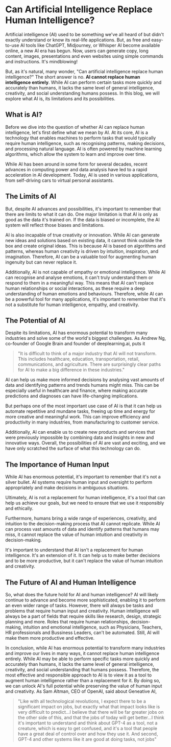 
# Can Artificial Intelligence Replace Human Intelligence?

Artificial intelligence (AI) used to be something we've all heard of but didn't exactly understand or know its real-life applications. But, as free and easy-to-use AI tools like ChatGPT, Midjourney, or Whisper AI become available online, a new AI era has begun. Now, users can generate copy, long content, images, presentations and even websites using simple commands and instructions. It's mindblowing! 

But, as it's natural, many wonder, "Can artificial intelligence replace human intelligence?" The short answer is no. **AI cannot replace human intelligence entirely**. While AI can perform certain tasks more quickly and accurately than humans, it lacks the same level of general intelligence, creativity, and social understanding humans possess. In this blog, we will explore what AI is, its limitations and its possibilities. 

## What is AI?

Before we dive into the question of whether AI can replace human intelligence, let's first define what we mean by AI. At its core, AI is a technology that enables machines to perform tasks that would typically require human intelligence, such as recognising patterns, making decisions, and processing natural language. AI is often powered by machine learning algorithms, which allow the system to learn and improve over time.

While AI has been around in some form for several decades, recent advances in computing power and data analysis have led to a rapid acceleration in AI development. Today, AI is used in various applications, from self-driving cars to virtual personal assistants.

## The Limits of AI

But, despite AI advances and possibilities, it's important to remember that there are limits to what it can do. One major limitation is that AI is only as good as the data it's trained on. If the data is biased or incomplete, the AI system will reflect those biases and limitations. 

AI is also incapable of true creativity or innovation. While AI can generate new ideas and solutions based on existing data, it cannot think outside the box and create original ideas. This is because AI is based on algorithms and patterns, whereas human creativity is driven by intuition, inspiration, and imagination. Therefore, AI can be a valuable tool for augmenting human ingenuity but can never replace it.

Additionally, AI is not capable of empathy or emotional intelligence. While AI can recognise and analyse emotions, it can't truly understand them or respond to them in a meaningful way. This means that AI can't replace human relationships or social interactions, as these require a deep understanding of human emotions and behaviours. Therefore, while AI can be a powerful tool for many applications, it's important to remember that it's not a substitute for human intelligence, empathy, and creativity.

## The Potential of AI

Despite its limitations, AI has enormous potential to transform many industries and solve some of the world's biggest challenges. As Andrew Ng, co-founder of Google Brain and founder of deeplearning.ai, puts it

> "It is difficult to think of a major industry that AI will not transform. This includes healthcare, education, transportation, retail, communications, and agriculture. There are surprisingly clear paths for AI to make a big difference in these industries."

AI can help us make more informed decisions by analysing vast amounts of data and identifying patterns and trends humans might miss. This can be especially useful in healthcare and finance, where making accurate predictions and diagnoses can have life-changing implications.

But perhaps one of the most important use case of AI is that it can help us automate repetitive and mundane tasks, freeing up time and energy for more creative and meaningful work. This can improve efficiency and productivity in many industries, from manufacturing to customer service.

Additionally, AI can enable us to create new products and services that were previously impossible by combining data and insights in new and innovative ways. Overall, the possibilities of AI are vast and exciting, and we have only scratched the surface of what this technology can do.

## The Importance of Human Input

While AI has enormous potential, it's important to remember that it's not a silver bullet. AI systems require human input and oversight to perform appropriately and make decisions in ambiguous situations.

Ultimately, AI is not a replacement for human intelligence, it's a tool that can help us achieve our goals, but we need to ensure that we use it responsibly and ethically.

Furthermore, humans bring a wide range of experiences, creativity, and intuition to the decision-making process that AI cannot replicate. While AI can process vast amounts of data and identify patterns that humans may miss, it cannot replace the value of human intuition and creativity in decision-making.

It's important to understand that AI isn't a replacement for human intelligence. It's an extension of it. It can help us to make better decisions and to be more productive, but it can't replace the value of human intuition and creativity. 

## The Future of AI and Human Intelligence

So, what does the future hold for AI and human intelligence? AI will likely continue to advance and become more sophisticated, enabling it to perform an even wider range of tasks. However, there will always be tasks and problems that require human input and creativity. Human intelligence will always be a part of fields that require skills like research, design, strategic planning and more. Roles that require human relationships, decision-making, intuition and emotional intelligence, such as Physicians, Teachers, HR professionals and Bussiness Leaders,  can't be automated. Still, AI will make them more productive and effective. 

In conclusion, while AI has enormous potential to transform many industries and improve our lives in many ways, it cannot replace human intelligence entirely. While AI may be able to perform specific tasks more quickly and accurately than humans, it lacks the same level of general intelligence, creativity, and social understanding that humans possess. Therefore, the most effective and responsible approach to AI is to view it as a tool to augment human intelligence rather than a replacement for it. By doing so, we can unlock AI's full potential while preserving the value of human input and creativity. As Sam Altman, CEO of OpenAI, said about Geneative AI,

> "Like with all technological revolutions, I expect there to be a significant impact on jobs, but exactly what that impact looks like is very difficult to predict…I believe that there will be far greater jobs on the other side of this, and that the jobs of today will get better…I think it's important to understand and think about GPT-4 as a tool, not a creature, which is easy to get confused, and it's a tool that people have a great deal of control over and how they use it. And second, GPT-4 and other systems like it are good at doing tasks, not jobs"​​
